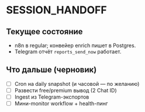 # SESSION_HANDOFF

## Текущее состояние
- n8n в regular; конвейер enrich пишет в Postgres.
- Telegram отчёт `reports_send_now` работает.

## Что дальше (черновик)
- [ ] Cron на daily snapshot (и часовой — по желанию)
- [ ] Развести free/premium вывод (2 Chat ID)
- [ ] Ingest из Telegram-экспортов
- [ ] Мини-monitor workflow + health-пинг
